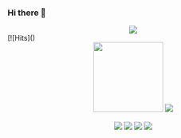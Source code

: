 ### Hi there 👋
<div align="center">
    <img src="(https://hits.seeyoufarm.com/api/count/incr/badge.svg?url=https%3A%2F%2Fgithub.com%2Fshallow960&count_bg=%23302EB6&title_bg=%234C90C0&icon=librarything.svg&icon_color=%23E7E7E7&title=shallow&edge_flat=false)](https://hits.seeyoufarm.com)">
</div>
[![Hits]()
<div align="center">
    <img height="140px" src="https://github-readme-stats.vercel.app/api?username=shallow960&show_icons=true&theme=radical">
    <img src="https://github-readme-stats.vercel.app/api/top-langs/?username=shallow960&layout=compact">
</div>
<br />
<div align="center">
    <img src="https://img.shields.io/badge/JavaScript-F7DF1E?style=for-the-badge&logo=JavaScript&logoColor=white">
    <img src="https://img.shields.io/badge/HTML5-E34F26?style=for-the-badge&logo=html5&logoColor=white">
    <img src="https://img.shields.io/badge/CSS-239120?&style=for-the-badge&logo=css3&logoColor=white">
    <img src="https://img.shields.io/badge/Java-ED8B00?style=for-the-badge&logo=openjdk&logoColor=white">
</div>
